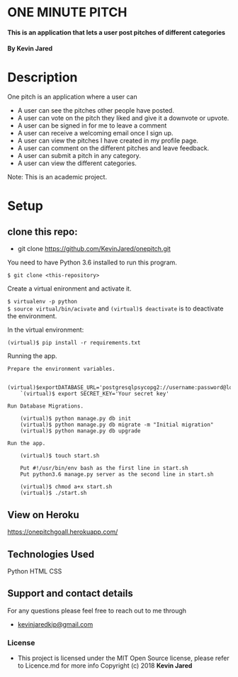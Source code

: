 # ONE MINUTE PITCH
#### This is an application that lets a user post pitches of different categories
#### By **Kevin Jared**
# Description
One pitch is an application where a user can
* A user can see the pitches other people have posted.
* A user can vote on the pitch they liked and give it a downvote or upvote.
* A user can be signed in for me to leave a comment
* A user can receive a welcoming email once I sign up.
* A user can view the pitches I have created in my profile page.
* A user can comment on the different pitches and leave feedback.
* A user can submit a pitch in any category.
* A user can view the different categories.

Note: This is an academic project.
# Setup

## clone this repo:

* git clone https://github.com/KevinJared/onepitch.git

You need to have Python 3.6 installed to run this program.

`$ git clone <this-repository>`<br />

Create a virtual enironment and activate it.

`$ virtualenv -p python`<br>
`$ source virtual/bin/acivate` and `(virtual)$ deactivate` is to deactivate the environment.

In the virtual environment:

`(virtual)$ pip install -r requirements.txt`<br />

Running the app.

    Prepare the environment variables.
    
        (virtual)$exportDATABASE_URL='postgresqlpsycopg2://username:password@localhost/pitch'`<br/>
        `(virtual)$ export SECRET_KEY='Your secret key'

    Run Database Migrations.

        (virtual)$ python manage.py db init
        (virtual)$ python manage.py db migrate -m "Initial migration"
        (virtual)$ python manage.py db upgrade

    Run the app.

        (virtual)$ touch start.sh

        Put #!/usr/bin/env bash as the first line in start.sh
        Put python3.6 manage.py server as the second line in start.sh

        (virtual)$ chmod a+x start.sh
        (virtual)$ ./start.sh

## View on Heroku
https://onepitchgoall.herokuapp.com/

## Technologies Used
Python
HTML
CSS
## Support and contact details
For any questions please feel free to reach out to me through
* kevinjaredkip@gmail.com
### License
* This project is licensed under the MIT Open Source license, please refer to Licence.md for more info
Copyright (c) 2018 **Kevin Jared**
